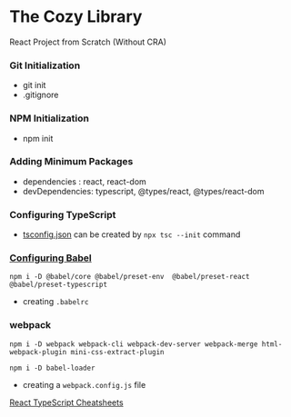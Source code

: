 # The Cozy Library

React Project from Scratch (Without CRA)

### Git Initialization

- git init
- .gitignore  

### NPM Initialization
- npm init

### Adding Minimum Packages

- dependencies : react, react-dom
- devDependencies: typescript, @types/react, @types/react-dom

### Configuring TypeScript

- [tsconfig.json](https://www.typescriptlang.org/docs/handbook/tsconfig-json.html)
can be created by `npx tsc --init` command


### [Configuring Babel](https://babeljs.io/docs/en/presets/)

```
npm i -D @babel/core @babel/preset-env  @babel/preset-react @babel/preset-typescript
```
- creating `.babelrc`

### webpack
```
npm i -D webpack webpack-cli webpack-dev-server webpack-merge html-webpack-plugin mini-css-extract-plugin  

```
```
npm i -D babel-loader

```
- creating a `webpack.config.js` file





[React TypeScript Cheatsheets](https://react-typescript-cheatsheet.netlify.app/docs/basic/setup)


